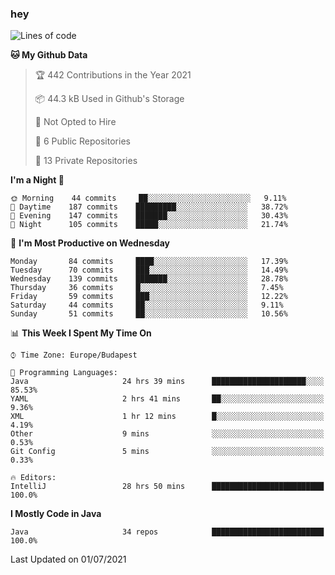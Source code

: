 ### hey

<!--START_SECTION:waka-->
![Lines of code](https://img.shields.io/badge/From%20Hello%20World%20I%27ve%20Written-51785%20lines%20of%20code-blue)

**🐱 My Github Data** 

> 🏆 442 Contributions in the Year 2021
 > 
> 📦 44.3 kB Used in Github's Storage 
 > 
> 🚫 Not Opted to Hire
 > 
> 📜 6 Public Repositories 
 > 
> 🔑 13 Private Repositories  
 > 
**I'm a Night 🦉** 

```text
🌞 Morning    44 commits     ██░░░░░░░░░░░░░░░░░░░░░░░   9.11% 
🌆 Daytime    187 commits    █████████░░░░░░░░░░░░░░░░   38.72% 
🌃 Evening    147 commits    ███████░░░░░░░░░░░░░░░░░░   30.43% 
🌙 Night      105 commits    █████░░░░░░░░░░░░░░░░░░░░   21.74%

```
📅 **I'm Most Productive on Wednesday** 

```text
Monday       84 commits     ████░░░░░░░░░░░░░░░░░░░░░   17.39% 
Tuesday      70 commits     ███░░░░░░░░░░░░░░░░░░░░░░   14.49% 
Wednesday    139 commits    ███████░░░░░░░░░░░░░░░░░░   28.78% 
Thursday     36 commits     █░░░░░░░░░░░░░░░░░░░░░░░░   7.45% 
Friday       59 commits     ███░░░░░░░░░░░░░░░░░░░░░░   12.22% 
Saturday     44 commits     ██░░░░░░░░░░░░░░░░░░░░░░░   9.11% 
Sunday       51 commits     ██░░░░░░░░░░░░░░░░░░░░░░░   10.56%

```


📊 **This Week I Spent My Time On** 

```text
⌚︎ Time Zone: Europe/Budapest

💬 Programming Languages: 
Java                     24 hrs 39 mins      █████████████████████░░░░   85.53% 
YAML                     2 hrs 41 mins       ██░░░░░░░░░░░░░░░░░░░░░░░   9.36% 
XML                      1 hr 12 mins        █░░░░░░░░░░░░░░░░░░░░░░░░   4.19% 
Other                    9 mins              ░░░░░░░░░░░░░░░░░░░░░░░░░   0.53% 
Git Config               5 mins              ░░░░░░░░░░░░░░░░░░░░░░░░░   0.33%

🔥 Editors: 
IntelliJ                 28 hrs 50 mins      █████████████████████████   100.0%

```

**I Mostly Code in Java** 

```text
Java                     34 repos            █████████████████████████   100.0%

```



 Last Updated on 01/07/2021
<!--END_SECTION:waka-->
